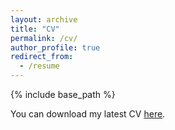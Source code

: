 ```yaml
---
layout: archive
title: "CV"
permalink: /cv/
author_profile: true
redirect_from:
  - /resume
---
```


{% include base_path %}

You can download my latest CV [here](https://wustl.box.com/s/zrwkkbvpx0mwm0gqz1pg4r08mhai34sh).
